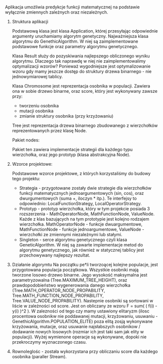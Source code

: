 Aplikacja umożliwia predykcje funkcji matematycznej na podstawie wyłącznie zmiennych zależnych oraz niezależnych.

1. Struktura aplikacji

    Podstawową klasa jest klasa Application, której przesyłając odpowiednie argumenty uruchamiamy algorytm genetyczny.
    Najważniejsza klasa algorytmu do GenethicAlgorithm. W niej są zaimplementowane podstawowe funkcje oraz parametry algorytmu genetycznego.
    
    Klasa Result służy do pozyskiwania najlepszego obliczonego wyniku algorytmu. Dlaczego tak naprawdę w niej nie zaimplementowalimy optymalizacji wzorów? Ponieważ wygodniejsze jest optymalizowanie wzoru gdy mamy jeszcze dostęp do struktury drzewa binarnego - nie jednowymiarowej tablicy. 
    
    Klasa Chromosome jest reprezentacja osobnika w populacji. Zawiera ona w sobie drzewo binarne, oraz score, który jest wykonywany zawsze przy:
     * tworzeniu osobnika
     * mutacji osobnika
     * zmianie struktury osobnika (przy krzyżowaniu)
     
    Tree jest reprezentacja drzewa binarnego zbudowanego z wierzchołków reprezentowanych przez klasę Node.
    
    Pakiet nodes:
    
    Pakiet ten zawiera implementacje strategii dla każdego typu wierzchołka, oraz jego prototyp (klasa abstrakcyjna Node).

2. Wzorce projektowe:

    Podstawowe wzorce projektowe, z których korzystaliśmy do budowy tego projektu:
    * Strategia - przygotowane zostały dwie strategie dla wierzchołków funkcji matematycznych jednoargumentowych (sin, cos), oraz dwurgumentowych (suma +, iloczyn * itp.).
     Te interfejsy to odpowiednio: LocalFunctionStrategy, LocalOperatorStrategy.
    * Prototyp - prototyp wierzchołka, który w tym projekcie posiada 3 rozszerzenia - MathOperatorNode, MathFunctionNode, ValueNode.
    Każde z klas bazujących na tym prototypie jest kolejno rodzajem wierzchołka. MathOperatorNode - funkcje dwuargumentowe, MathFunctionNode - funkcje jednoargumentowe, ValueNode - wierzchołki ze zmiennymi niezależnymi lub stałymi.
    * Singleton - serce algorytmu genetycznego czyli klasa GeneticAlgorithm. W niej są zawarte implementacje metod do algorytmu genetycznego, jak również w statycznej tablicy jest przechowywany najlepszy rezultat.
 
3. Działanie algorymtu
    Na początku pe†li tworzoącej kolejne populacje, jest przygotowana populacja początkowa. Wszystkie osobniki mają tworzone losowo drzewo binarne. Jego wysokość maksymalna jest parametryzowalna (Tree.MAXIMUM_TREE_HEIGHT), oraz prawdopodobieństwo wygenerowania danego wierzchołka (Tree.MATH_OPERATOR_NODE_PROPABILITY, Tree.MATH_FUNCTION_NODE_PROPABILITY, Tree.VALUE_NODE_PROPABILITY).
    Nastepnie osobniki są sortowani w liście w zależności od score.
    Jest on obliczany ze wzoru F = sum( ( f(i) - y(i) )^2 ).
    W zalezności od tego czy mamy ustawiony elitaryzm (ilosc procentowa osobnikw nie poddawanej mutacji, krzyżowaniu, usuwaniu - GenethicAlgorithm.POPULATION_ELITE) poza elitą zosją wykonywane krzyżowania, mutacje, oraz usuwanie najsłabszych osobnikow / dodawanie nowych losowych (rozmiar ich jest taki sam jak elity w populacji).
    Wyżej wymienone operacje są wykonywane, dopoki nie przekroczymy wyznaczonego czasu.
    
4. Rownoleglośc - została wykorzystana przy obliczaniu score dla każdego osobnika (paraller Stream).